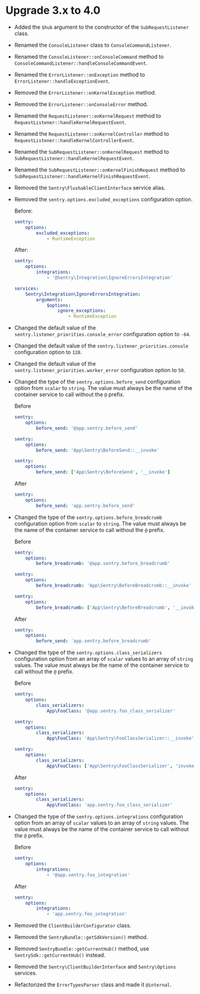 # Upgrade 3.x to 4.0

- Added the `$hub` argument to the constructor of the `SubRequestListener` class.
- Renamed the `ConsoleListener` class to `ConsoleCommandListener`.
- Renamed the `ConsoleListener::onConsoleCommand` method to `ConsoleCommandListener::handleConsoleCommandEvent`.
- Renamed the `ErrorListener::onException` method to `ErrorListener::handleExceptionEvent`.
- Removed the `ErrorListener::onKernelException` method.
- Removed the `ErrorListener::onConsoleError` method.
- Renamed the `RequestListener::onKernelRequest` method to `RequestListener::handleKernelRequestEvent`.
- Renamed the `RequestListener::onKernelController` method to `RequestListener::handleKernelControllerEvent`.
- Renamed the `SubRequestListener::onKernelRequest` method to `SubRequestListener::handleKernelRequestEvent`.
- Renamed the `SubRequestListener::onKernelFinishRequest` method to `SubRequestListener::handleKernelFinishRequestEvent`.
- Removed the `Sentry\FlushableClientInterface` service alias.
- Removed the `sentry.options.excluded_exceptions` configuration option.

  Before:

  ```yaml
  sentry:
      options:
          excluded_exceptions:
              - RuntimeException
  ```

  After:

  ```yaml
  sentry:
      options:
          integrations:
              - '@Sentry\Integration\IgnoreErrorsIntegration'
  
  services:
      Sentry\Integration\IgnoreErrorsIntegration:
          arguments:
              $options:
                  ignore_exceptions:
                      - RuntimeException
  ```

- Changed the default value of the `sentry.listener_priorities.console_error` configuration option to `-64`.
- Changed the default value of the `sentry.listener_priorities.console` configuration option to `128`.
- Changed the default value of the `sentry.listener_priorities.worker_error` configuration option to `50`.
- Changed the type of the `sentry.options.before_send` configuration option from `scalar` to `string`. The value must always be the name of the container service to call without the `@` prefix.

  Before

  ```yaml
  sentry:
      options:
          before_send: '@app.sentry.before_send'
  ```

  ```yaml
  sentry:
      options:
          before_send: 'App\Sentry\BeforeSend::__invoke'
  ```

  ```yaml
  sentry:
      options:
          before_send: ['App\Sentry\BeforeSend', '__invoke']
  ```

  After

  ```yaml
  sentry:
      options:
          before_send: 'app.sentry.before_send'
  ```

- Changed the type of the `sentry.options.before_breadcrumb` configuration option from `scalar` to `string`. The value must always be the name of the container service to call without the `@` prefix.

  Before

  ```yaml
  sentry:
      options:
          before_breadcrumb: '@app.sentry.before_breadcrumb'
  ```

  ```yaml
  sentry:
      options:
          before_breadcrumb: 'App\Sentry\BeforeBreadcrumb::__invoke'
  ```

  ```yaml
  sentry:
      options:
          before_breadcrumb: ['App\Sentry\BeforeBreadcrumb', '__invoke']
  ```

  After

  ```yaml
  sentry:
      options:
          before_send: 'app.sentry.before_breadcrumb'
  ```

- Changed the type of the `sentry.options.class_serializers` configuration option from an array of `scalar` values to an array of `string` values. The value must always be the name of the container service to call without the `@` prefix.

  Before

  ```yaml
  sentry:
      options:
          class_serializers:
              App\FooClass: '@app.sentry.foo_class_serializer'
  ```

  ```yaml
  sentry:
      options:
          class_serializers:
              App\FooClass: 'App\Sentry\FooClassSerializer::__invoke'
  ```

  ```yaml
  sentry:
      options:
          class_serializers:
              App\FooClass: ['App\Sentry\FooClassSerializer', 'invoke']
  ```

  After

  ```yaml
  sentry:
      options:
          class_serializers:
              App\FooClass: 'app.sentry.foo_class_serializer'
  ```

- Changed the type of the `sentry.options.integrations` configuration option from an array of `scalar` values to an array of `string` values. The value must always be the name of the container service to call without the `@` prefix.

  Before

  ```yaml
  sentry:
      options:
          integrations:
              - '@app.sentry.foo_integration'
  ```

  After

  ```yaml
  sentry:
      options:
          integrations:
              - 'app.sentry.foo_integration'
  ```

- Removed the `ClientBuilderConfigurator` class.
- Removed the `SentryBundle::getSdkVersion()` method.
- Removed `SentryBundle::getCurrentHub()` method, use `SentrySdk::getCurrentHub()` instead.
- Removed the `Sentry\ClientBuilderInterface` and `Sentry\Options` services.
- Refactorized the `ErrorTypesParser` class and made it `@internal`.
